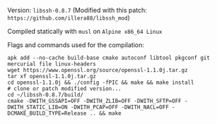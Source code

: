 Version: `libssh-0.8.7` (Modified with this patch: `https://github.com/illera88/libssh_mod`) 

Compiled statically with `musl` on `Alpine x86_64 Linux`

Flags and commands used for the compilation:

```
apk add --no-cache build-base cmake autoconf libtool pkgconf git mercurial file linux-headers
wget https://www.openssl.org/source/openssl-1.1.0j.tar.gz
tar xf openssl-1.1.0j.tar.gz
cd openssl-1.1.0j && ./config -fPIC && make && make install
# clone or patch modified version...
cd ~/libssh-0.8.7/build/
cmake -DWITH_GSSAPI=OFF -DWITH_ZLIB=OFF -DWITH_SFTP=OFF -DWITH_STATIC_LIB=ON -DWITH_PCAP=OFF -DWITH_NACL=OFF -DCMAKE_BUILD_TYPE=Release .. && make
```
